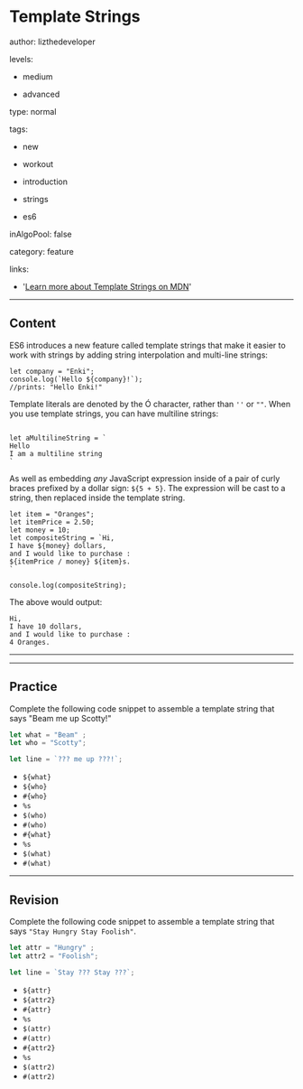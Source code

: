 # Template Strings
author: lizthedeveloper

levels:

  - medium

  - advanced

type: normal

tags:

  - new

  - workout

  - introduction

  - strings

  - es6

inAlgoPool: false

category: feature

links:

  - '[Learn more about Template Strings on MDN](https://developer.mozilla.org/en-US/docs/Web/JavaScript/Reference/Template_literals)'

---
## Content

ES6 introduces a new feature called template strings that make it easier to work with strings by adding string interpolation and multi-line strings:

```
let company = "Enki";
console.log(`Hello ${company}!`);
//prints: "Hello Enki!"
```

Template literals are denoted by the O&#769; character, rather than `''` or `""`. When you use template strings, you can have multiline strings:

```

let aMultilineString = `
Hello
I am a multiline string
`

```

As well as embedding _any_ JavaScript expression inside of a pair of curly braces prefixed by a dollar sign: `${5 + 5}`. The expression will be cast to a string, then replaced inside the template string.

```
let item = "Oranges";
let itemPrice = 2.50;
let money = 10;
let compositeString = `Hi,
I have ${money} dollars,
and I would like to purchase :
${itemPrice / money} ${item}s.
`

console.log(compositeString);
```

The above would output:

```
Hi,
I have 10 dollars,
and I would like to purchase :
4 Oranges.
```
---

---
## Practice

Complete the following code snippet to assemble a template string that says "Beam me up Scotty!"

```javascript
let what = "Beam" ;
let who = "Scotty";

let line = `??? me up ???!`;

```
* `${what}`
* `${who}`
* `#{who}`
* `%s`
* `$(who)`
* `#(who)`
* `#{what}`
* `%s`
* `$(what)`
* `#(what)`

---
## Revision

Complete the following code snippet to assemble a template string that says `"Stay Hungry Stay Foolish"`.

```javascript
let attr = "Hungry" ;
let attr2 = "Foolish";

let line = `Stay ??? Stay ???`;

```
* `${attr}`
* `${attr2}`
* `#{attr}`
* `%s`
* `$(attr)`
* `#(attr)`
* `#{attr2}`
* `%s`
* `$(attr2)`
* `#(attr2)`

